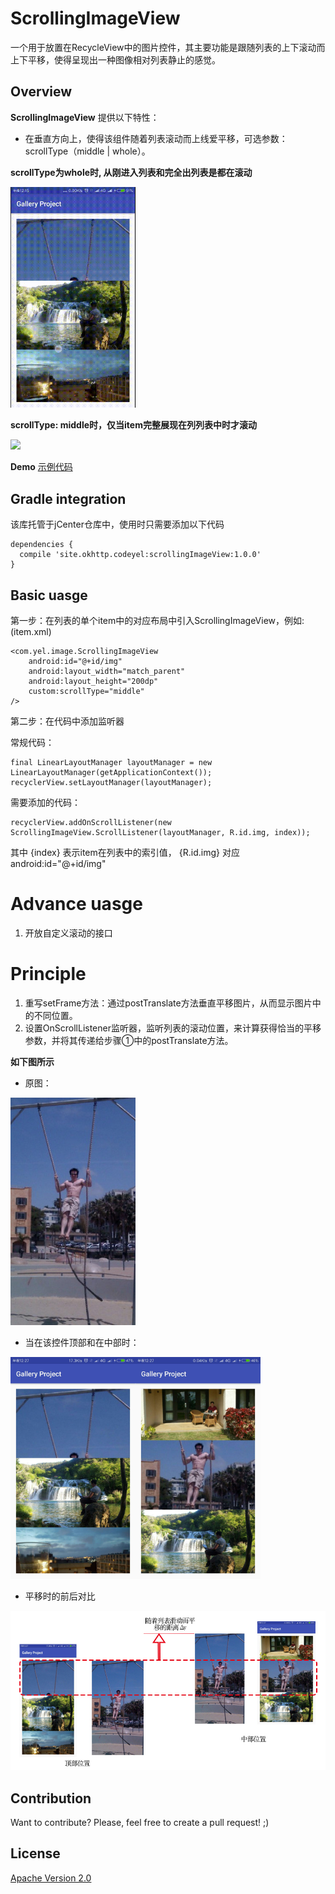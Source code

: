 ScrollingImageView
========

 一个用于放置在RecycleView中的图片控件，其主要功能是跟随列表的上下滚动而上下平移，使得呈现出一种图像相对列表静止的感觉。

Overview
-----------

**ScrollingImageView** 提供以下特性：

* 在垂直方向上，使得该组件随着列表滚动而上线爱平移，可选参数：scrollType（middle | whole）。

**scrollType为whole时, 从刚进入列表和完全出列表是都在滚动**

<img src="./wholeType-android.gif" width="200"/>

**scrollType: middle时，仅当item完整展现在列列表中时才滚动**

<img src="./middleType-android.gif" width="200"/>

**Demo** [示例代码](https://github.com/freedomofme/ScrollingImageView/tree/master/example)

Gradle integration
---------------

该库托管于jCenter仓库中，使用时只需要添加以下代码

	dependencies {
  	  compile 'site.okhttp.codeyel:scrollingImageView:1.0.0'
	}

Basic uasge
-----------

第一步：在列表的单个item中的对应布局中引入ScrollingImageView，例如:(item.xml)
	
	<com.yel.image.ScrollingImageView
        android:id="@+id/img"
        android:layout_width="match_parent"
        android:layout_height="200dp"
        custom:scrollType="middle"
    />

第二步：在代码中添加监听器

常规代码：

	final LinearLayoutManager layoutManager = new LinearLayoutManager(getApplicationContext());
  	recyclerView.setLayoutManager(layoutManager);
  	
需要添加的代码：
  	
  	recyclerView.addOnScrollListener(new ScrollingImageView.ScrollListener(layoutManager, R.id.img, index));
  	
  	
其中 {index} 表示item在列表中的索引值， {R.id.img} 对应android:id="@+id/img"

Advance uasge 
===

1. 开放自定义滚动的接口


Principle
===
1. 重写setFrame方法：通过postTranslate方法垂直平移图片，从而显示图片中的不同位置。
2. 设置OnScrollListener监听器，监听列表的滚动位置，来计算获得恰当的平移参数，并将其传递给步骤①中的postTranslate方法。

**如下图所示**

* 原图：

<img src="./origin.jpg" width="200"/>

* 当在该控件顶部和在中部时：

<img src="./top.jpeg" width="200"/><img src="./middle.jpeg" width="200"/>

* 平移时的前后对比

<img src="./prin.jpg" alt="Drawing" style="width: 700px;"/>

  	
Contribution
------------

Want to contribute? Please, feel free to create a pull request! ;)

License
----------

[Apache Version 2.0][License]

[License]:          http://www.apache.org/licenses/LICENSE-2.0.html
	
	
